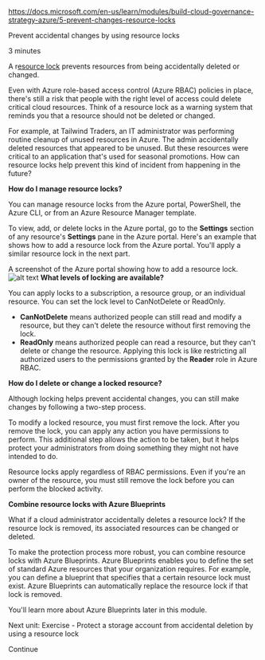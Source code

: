 https://docs.microsoft.com/en-us/learn/modules/build-cloud-governance-strategy-azure/5-prevent-changes-resource-locks

Prevent accidental changes by using resource locks

3 minutes

A r[esource lock](https://docs.microsoft.com/en-us/azure/azure-resource-manager/management/lock-resources) prevents resources from being accidentally deleted or changed.

Even with Azure role-based access control (Azure RBAC) policies in place, there's still a risk that people with the right level of access could delete critical cloud resources. Think of a resource lock as a warning system that reminds you that a resource should not be deleted or changed.

For example, at Tailwind Traders, an IT administrator was performing routine cleanup of unused resources in Azure. The admin accidentally deleted resources that appeared to be unused. But these resources were critical to an application that's used for seasonal promotions. How can resource locks help prevent this kind of incident from happening in the future?


**How do I manage resource locks?**

You can manage resource locks from the Azure portal, PowerShell, the Azure CLI, or from an Azure Resource Manager template.

To view, add, or delete locks in the Azure portal, go to the **Settings** section of any resource's **Settings** pane in the Azure portal.
Here's an example that shows how to add a resource lock from the Azure portal. You'll apply a similar resource lock in the next part.
 
 A screenshot of the Azure portal showing how to add a resource lock.
![alt text](https://docs.microsoft.com/en-us/learn/azure-fundamentals/build-cloud-governance-strategy-azure/media/7-portal-add-lock.png)
**What levels of locking are available?**

You can apply locks to a subscription, a resource group, or an individual resource. You can set the lock level to CanNotDelete or ReadOnly.
* **CanNotDelete** means authorized people can still read and modify a resource, but they can't delete the resource without first removing the lock.
* **ReadOnly** means authorized people can read a resource, but they can't delete or change the resource. Applying this lock is like restricting all authorized users to the permissions granted by the **Reader** role in Azure RBAC.


**How do I delete or change a locked resource?**

Although locking helps prevent accidental changes, you can still make changes by following a two-step process.

To modify a locked resource, you must first remove the lock. After you remove the lock, you can apply any action you have permissions to perform. This additional step allows the action to be taken, but it helps protect your administrators from doing something they might not have intended to do.

Resource locks apply regardless of RBAC permissions. Even if you're an owner of the resource, you must still remove the lock before you can perform the blocked activity.

**Combine resource locks with Azure Blueprints**

What if a cloud administrator accidentally deletes a resource lock? If the resource lock is removed, its associated resources can be changed or deleted.

To make the protection process more robust, you can combine resource locks with Azure Blueprints. Azure Blueprints enables you to define the set of standard Azure resources that your organization requires. For example, you can define a blueprint that specifies that a certain resource lock must exist. Azure Blueprints can automatically replace the resource lock if that lock is removed.

You'll learn more about Azure Blueprints later in this module.

Next unit: Exercise - Protect a storage account from accidental deletion by using a resource lock

Continue

